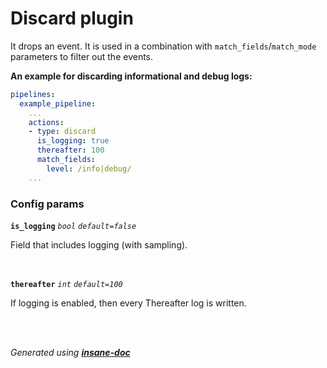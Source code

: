 # Discard plugin
It drops an event. It is used in a combination with `match_fields`/`match_mode` parameters to filter out the events.

**An example for discarding informational and debug logs:**
```yaml
pipelines:
  example_pipeline:
    ...
    actions:
    - type: discard
      is_logging: true
      thereafter: 100
      match_fields:
        level: /info|debug/
    ...
```

### Config params
**`is_logging`** *`bool`* *`default=false`* 

Field that includes logging (with sampling).

<br>

**`thereafter`** *`int`* *`default=100`* 

If logging is enabled, then every Thereafter log is written.

<br>

<br>*Generated using [__insane-doc__](https://github.com/vitkovskii/insane-doc)*